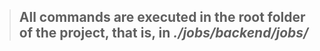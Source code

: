 > ## All commands are executed in the root folder of the project, that is, in _./jobs/backend/jobs/_